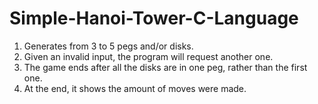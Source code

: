 # Simple-Hanoi-Tower-C-Language
1) Generates from 3 to 5 pegs and/or disks. 
2) Given an invalid input, the program will request another one.
3) The game ends after all the disks are in one peg, rather than the first one.
4) At the end, it shows the amount of moves were made.
